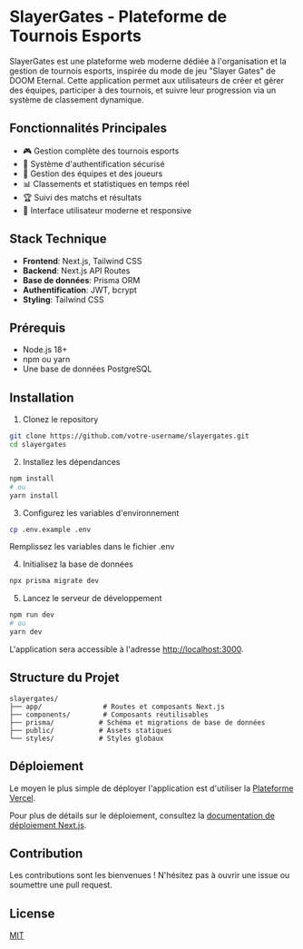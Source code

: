 # SlayerGates - Plateforme de Tournois Esports

SlayerGates est une plateforme web moderne dédiée à l'organisation et la gestion de tournois esports, inspirée du mode de jeu "Slayer Gates" de DOOM Eternal. Cette application permet aux utilisateurs de créer et gérer des équipes, participer à des tournois, et suivre leur progression via un système de classement dynamique.

## Fonctionnalités Principales

- 🎮 Gestion complète des tournois esports
- 🔐 Système d'authentification sécurisé
- 👥 Gestion des équipes et des joueurs
- 📊 Classements et statistiques en temps réel
- 🏆 Suivi des matchs et résultats
- 💫 Interface utilisateur moderne et responsive

## Stack Technique

- **Frontend**: Next.js, Tailwind CSS
- **Backend**: Next.js API Routes
- **Base de données**: Prisma ORM
- **Authentification**: JWT, bcrypt
- **Styling**: Tailwind CSS

## Prérequis

- Node.js 18+ 
- npm ou yarn
- Une base de données PostgreSQL

## Installation

1. Clonez le repository
```bash
git clone https://github.com/votre-username/slayergates.git
cd slayergates
```

2. Installez les dépendances
```bash
npm install
# ou
yarn install
```

3. Configurez les variables d'environnement
```bash
cp .env.example .env
```
Remplissez les variables dans le fichier .env

4. Initialisez la base de données
```bash
npx prisma migrate dev
```

5. Lancez le serveur de développement
```bash
npm run dev
# ou
yarn dev
```

L'application sera accessible à l'adresse [http://localhost:3000](http://localhost:3000).

## Structure du Projet

```
slayergates/
├── app/               # Routes et composants Next.js
├── components/        # Composants réutilisables
├── prisma/           # Schéma et migrations de base de données
├── public/           # Assets statiques
└── styles/           # Styles globaux
```

## Déploiement

Le moyen le plus simple de déployer l'application est d'utiliser la [Plateforme Vercel](https://vercel.com/new?utm_medium=default-template&filter=next.js&utm_source=create-next-app&utm_campaign=create-next-app-readme).

Pour plus de détails sur le déploiement, consultez la [documentation de déploiement Next.js](https://nextjs.org/docs/app/building-your-application/deploying).

## Contribution

Les contributions sont les bienvenues ! N'hésitez pas à ouvrir une issue ou soumettre une pull request.

## License

[MIT](https://choosealicense.com/licenses/mit/)
